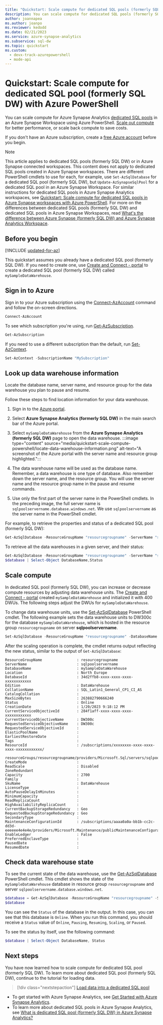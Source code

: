 ```yaml
---
title: "Quickstart: Scale compute for dedicated SQL pools (formerly SQL DW) using Azure PowerShell"
description: You can scale compute for dedicated SQL pools (formerly SQL DW) using Azure PowerShell.
author: joannapea
ms.author: joanpo
ms.reviewer: kedodd
ms.date: 02/21/2023
ms.service: azure-synapse-analytics
ms.subservice: sql-dw
ms.topic: quickstart
ms.custom:
  - devx-track-azurepowershell
  - mode-api
---
```


# Quickstart: Scale compute for dedicated SQL pool (formerly SQL DW) with Azure PowerShell

You can scale compute for Azure Synapse Analytics [dedicated SQL pools](sql-data-warehouse-overview-what-is.md) in an Azure Synapse Workspace using Azure PowerShell. [Scale out compute](sql-data-warehouse-manage-compute-overview.md) for better performance, or scale back compute to save costs.

If you don't have an Azure subscription, create a [free Azure account](https://azure.microsoft.com/free/) before you begin.

> [!NOTE]  
> This article applies to dedicated SQL pools (formerly SQL DW) or in Azure Synapse connected workspaces. This content does not apply to dedicated SQL pools created in Azure Synapse workspaces. There are different PowerShell cmdlets to use for each, for example, use `Set-AzSqlDatabase` for a dedicated SQL pool (formerly SQL DW), but `Update-AzSynapseSqlPool` for a dedicated SQL pool in an Azure Synapse Workspace. For similar instructions for dedicated SQL pools in Azure Synapse Analytics workspaces, see [Quickstart: Scale compute for dedicated SQL pools in Azure Synapse workspaces with Azure PowerShell](quickstart-scale-compute-workspace-powershell.md).
> For more on the differences between dedicated SQL pools (formerly SQL DW) and dedicated SQL pools in Azure Synapse Workspaces, read [What's the difference between Azure Synapse (formerly SQL DW) and Azure Synapse Analytics Workspace](../sql/overview-difference-between-formerly-sql-dw-workspace.md).

## Before you begin

[!INCLUDE [updated-for-az](~/reusable-content/ce-skilling/azure/includes/updated-for-az.md)]

This quickstart assumes you already have a dedicated SQL pool (formerly SQL DW). If you need to create one, use [Create and Connect - portal](create-data-warehouse-portal.md) to create a dedicated SQL pool (formerly SQL DW) called `mySampleDataWarehouse`.

## Sign in to Azure

Sign in to your Azure subscription using the [Connect-AzAccount](/powershell/module/az.accounts/connect-azaccount?toc=/azure/synapse-analytics/sql-data-warehouse/toc.json&bc=/azure/synapse-analytics/sql-data-warehouse/breadcrumb/toc.json) command and follow the on-screen directions.

```powershell
Connect-AzAccount
```

To see which subscription you're using, run [Get-AzSubscription](/powershell/module/az.accounts/get-azsubscription?toc=/azure/synapse-analytics/sql-data-warehouse/toc.json&bc=/azure/synapse-analytics/sql-data-warehouse/breadcrumb/toc.json).

```powershell
Get-AzSubscription
```

If you need to use a different subscription than the default, run [Set-AzContext](/powershell/module/az.accounts/set-azcontext?toc=/azure/synapse-analytics/sql-data-warehouse/toc.json&bc=/azure/synapse-analytics/sql-data-warehouse/breadcrumb/toc.json).

```powershell
Set-AzContext -SubscriptionName "MySubscription"
```

## Look up data warehouse information

Locate the database name, server name, and resource group for the data warehouse you plan to pause and resume.

Follow these steps to find location information for your data warehouse.

1. Sign in to the [Azure portal](https://portal.azure.com/).
1. Select **Azure Synapse Analytics (formerly SQL DW)** in the main search bar of the Azure portal.
1. Select `mySampleDataWarehouse` from the **Azure Synapse Analytics (formerly SQL DW)** page to open the data warehouse.
    :::image type="content" source="media/quickstart-scale-compute-powershell/locate-data-warehouse-information.png" alt-text="A screenshot of the Azure portal with the server name and resource group highlighted.":::

1. The data warehouse name will be used as the database name. Remember, a data warehouse is one type of database. Also remember down the server name, and the resource group. You will use the server name and the resource group name in the pause and resume commands.
1. Use only the first part of the server name in the PowerShell cmdlets. In the preceding image, the full server name is `sqlpoolservername.database.windows.net`. We use `sqlpoolservername` as the server name in the PowerShell cmdlet.

For example, to retrieve the properties and status of a dedicated SQL pool (formerly SQL DW):

```powershell
Get-AzSqlDatabase -ResourceGroupName "resourcegroupname" -ServerName "sqlpoolservername" -DatabaseName "mySampleDataWarehouse"
```

To retrieve all the data warehouses in a given server, and their status:

```powershell
Get-AzSqlDatabase -ResourceGroupName "resourcegroupname" -ServerName "sqlpoolservername"
$database | Select-Object DatabaseName,Status
```

## Scale compute

In dedicated SQL pool (formerly SQL DW), you can increase or decrease compute resources by adjusting data warehouse units. The [Create and Connect - portal](create-data-warehouse-portal.md) created `mySampleDataWarehouse` and initialized it with 400 DWUs. The following steps adjust the DWUs for `mySampleDataWarehouse`.

To change data warehouse units, use the [Set-AzSqlDatabase](/powershell/module/az.sql/set-azsqldatabase?toc=/azure/synapse-analytics/sql-data-warehouse/toc.json&bc=/azure/synapse-analytics/sql-data-warehouse/breadcrumb/toc.json) PowerShell cmdlet. The following example sets the data warehouse units to DW300c for the database `mySampleDataWarehouse`, which is hosted in the resource group `resourcegroupname` on server **sqlpoolservername**.

```powershell
Set-AzSqlDatabase -ResourceGroupName "resourcegroupname" -DatabaseName "mySampleDataWarehouse" -ServerName "sqlpoolservername" -RequestedServiceObjectiveName "DW300c"
```

After the scaling operation is complete, the cmdlet returns output reflecting the new status, similar to the output of `Get-AzSqlDatabase`:

```console
ResourceGroupName                : resourcegroupname
ServerName                       : sqlpoolservername
DatabaseName                     : mySampleDataWarehouse
Location                         : North Europe
DatabaseId                       : 34d2ffb8-xxxx-xxxx-xxxx-xxxxxxxxxxxx
Edition                          : DataWarehouse
CollationName                    : SQL_Latin1_General_CP1_CI_AS
CatalogCollation                 :
MaxSizeBytes                     : 263882790666240
Status                           : Online
CreationDate                     : 1/20/2023 9:18:12 PM
CurrentServiceObjectiveId        : 284f1aff-xxxx-xxxx-xxxx-xxxxxxxxxxxx
CurrentServiceObjectiveName      : DW300c
RequestedServiceObjectiveName    : DW300c
RequestedServiceObjectiveId      :
ElasticPoolName                  :
EarliestRestoreDate              :
Tags                             :
ResourceId                       : /subscriptions/xxxxxxxx-xxxx-xxxx-xxxx-xxxxxxxxxxxx/
                                resourceGroups/resourcegroupname/providers/Microsoft.Sql/servers/sqlpoolservername/databases/mySampleDataWarehouse
CreateMode                       :
ReadScale                        : Disabled
ZoneRedundant                    :
Capacity                         : 2700
Family                           :
SkuName                          : DataWarehouse
LicenseType                      :
AutoPauseDelayInMinutes          :
MinimumCapacity                  :
ReadReplicaCount                 :
HighAvailabilityReplicaCount     :
CurrentBackupStorageRedundancy   : Geo
RequestedBackupStorageRedundancy : Geo
SecondaryType                    :
MaintenanceConfigurationId       : /subscriptions/aaaa0a0a-bb1b-cc2c-dd3d-eeeeee4e4e4e/providers/Microsoft.Maintenance/publicMaintenanceConfigurations/SQL_Default
EnableLedger                     : False
PreferredEnclaveType             :
PausedDate                       :
ResumedDate                      :
```

## Check data warehouse state

To see the current state of the data warehouse, use the [Get-AzSqlDatabase](/powershell/module/az.sql/get-azsqldatabase?toc=/azure/synapse-analytics/sql-data-warehouse/toc.json&bc=/azure/synapse-analytics/sql-data-warehouse/breadcrumb/toc.json) PowerShell cmdlet. This cmdlet shows the state of the `mySampleDataWarehouse` database in resource group `resourcegroupname` and server `sqlpoolservername.database.windows.net`.

```powershell
$database = Get-AzSqlDatabase -ResourceGroupName "resourcegroupname" -ServerName "sqlpoolservername" -DatabaseName "mySampleDataWarehouse"
$database
```

You can see the `Status` of the database in the output. In this case, you can see that this database is `Online`.  When you run this command, you should receive a `Status` value of `Online`, `Pausing`, `Resuming`, `Scaling`, or `Paused`.

To see the status by itself, use the following command:

```powershell
$database | Select-Object DatabaseName, Status
```

## Next steps

You have now learned how to scale compute for dedicated SQL pool (formerly SQL DW). To learn more about dedicated SQL pool (formerly SQL DW), continue to the tutorial for loading data.

> [!div class="nextstepaction"]
> [Load data into a dedicated SQL pool](load-data-from-azure-blob-storage-using-copy.md)

- To get started with Azure Synapse Analytics, see [Get Started with Azure Synapse Analytics](../get-started.md).
- To learn more about dedicated SQL pools in Azure Synapse Analytics, see [What is dedicated SQL pool (formerly SQL DW) in Azure Synapse Analytics?](sql-data-warehouse-overview-what-is.md)
